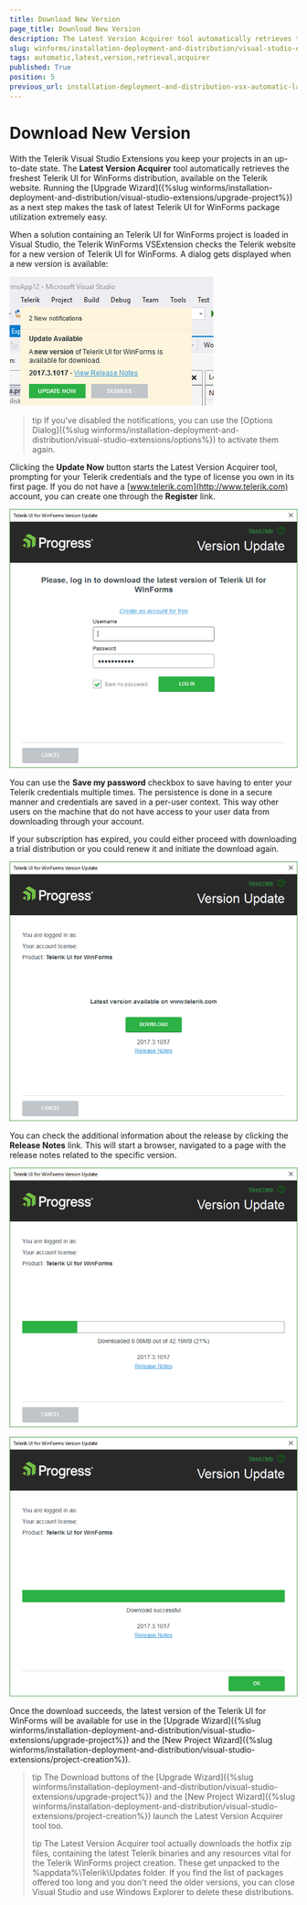 ```yaml
---
title: Download New Version
page_title: Download New Version
description: The Latest Version Acquirer tool automatically retrieves the freshest Telerik UI for WinForms distribution, available on the Telerik website.
slug: winforms/installation-deployment-and-distribution/visual-studio-extensions/latest-version-acquirer
tags: automatic,latest,version,retrieval,acquirer
published: True
position: 5
previous_url: installation-deployment-and-distribution-vsx-automatic-latest-version-retrieval,/devtools/winforms/installation-deployment-and-distribution/visual-studio-extensions/automatic-latest-version-retrieval
---
```


# Download New Version

With the Telerik Visual Studio Extensions you keep your projects in an up-to-date state. The __Latest Version Acquirer__ tool automatically retrieves the freshest Telerik UI for WinForms distribution, available on the Telerik website. Running the [Upgrade Wizard]({%slug winforms/installation-deployment-and-distribution/visual-studio-extensions/upgrade-project%}) as a next step makes the task of latest Telerik UI for WinForms package utilization extremely easy.

When a solution containing an Telerik UI for WinForms project is loaded in Visual Studio, the Telerik WinForms VSExtension checks the Telerik website for a new version of Telerik UI for WinForms. A dialog gets displayed when a new version is available:

![installation-deployment-and-distribution-vsx-automatic-latest-version-acquirer 001](images/installation-deployment-and-distribution-vsx-automatic-latest-version-acquirer001.png)

>tip If you've disabled the notifications, you can use the [Options Dialog]({%slug winforms/installation-deployment-and-distribution/visual-studio-extensions/options%}) to activate them again.
>

Clicking the __Update Now__ button starts the Latest Version Acquirer tool, prompting for your Telerik credentials and the type of license you own in its first page. If you do not have a [www.telerik.com](http://www.telerik.com) account, you can create one through the __Register__ link.

![installation-deployment-and-distribution-vsx-automatic-latest-version-acquirer 002](images/installation-deployment-and-distribution-vsx-automatic-latest-version-acquirer002.png)

You can use the __Save my password__ checkbox to save having to enter your Telerik credentials multiple times. The persistence is done in a secure manner and credentials are saved in a per-user context. This way other users on the machine that do not have access to your user data from downloading through your account.

If your subscription has expired, you could either proceed with downloading a trial distribution  or you could renew it and initiate the download again.

![installation-deployment-and-distribution-vsx-automatic-latest-version-acquirer 003](images/installation-deployment-and-distribution-vsx-automatic-latest-version-acquirer003.png)

You can check the additional information about the release by clicking the __Release Notes__ link. This will start a browser, navigated to a page with the release notes related to the specific version.

![installation-deployment-and-distribution-vsx-automatic-latest-version-acquirer 004](images/installation-deployment-and-distribution-vsx-automatic-latest-version-acquirer004.png)

![installation-deployment-and-distribution-vsx-automatic-latest-version-acquirer 005](images/installation-deployment-and-distribution-vsx-automatic-latest-version-acquirer005.png)

Once the download succeeds, the latest version of the Telerik UI for WinForms will be available for use in the [Upgrade Wizard]({%slug winforms/installation-deployment-and-distribution/visual-studio-extensions/upgrade-project%}) and the [New Project Wizard]({%slug winforms/installation-deployment-and-distribution/visual-studio-extensions/project-creation%}).


>tip The Download buttons of the [Upgrade Wizard]({%slug winforms/installation-deployment-and-distribution/visual-studio-extensions/upgrade-project%}) and the [New Project Wizard]({%slug winforms/installation-deployment-and-distribution/visual-studio-extensions/project-creation%}) launch the Latest Version Acquirer tool too.
>
>tip The Latest Version Acquirer tool actually downloads the hotfix zip files, containing the latest Telerik binaries and any resources vital for the Telerik WinForms project creation. These get unpacked to the %appdata%\Telerik\Updates folder.
>If you find the list of packages offered too long and you don't need the older versions, you can close Visual Studio and use Windows Explorer to delete these distributions.
>